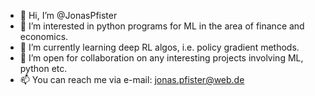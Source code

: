- 👋 Hi, I’m @JonasPfister
- 👀 I’m interested in python programs for ML in the area of finance and economics.
- 🌱 I’m currently learning deep RL algos, i.e. policy gradient methods. 
- 💞️ I’m open for collaboration on any interesting projects involving ML, python etc. 
- 📫 You can reach me via e-mail: jonas.pfister@web.de

<!---
JonasPfister/JonasPfister is a ✨ special ✨ repository because its `README.md` (this file) appears on your GitHub profile.
You can click the Preview link to take a look at your changes.
--->
